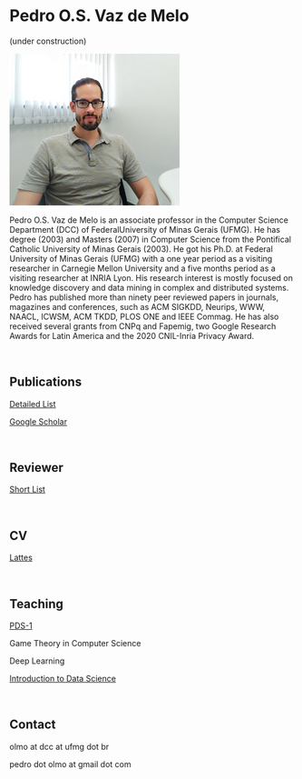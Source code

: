# Pedro O.S. Vaz de Melo
(under construction)


<img src="./img/pedro.jpg" alt="drawing" width="300"/>

Pedro O.S. Vaz de Melo is an associate professor in the Computer Science Department (DCC) of FederalUniversity of Minas Gerais (UFMG). He has degree (2003) and Masters (2007) in Computer Science from the Pontifical Catholic University of Minas Gerais (2003). He got his Ph.D. at Federal University of Minas Gerais (UFMG) with a one year period as a visiting researcher in Carnegie Mellon University and a five months period as a visiting researcher at INRIA Lyon. His research interest is mostly focused on knowledge discovery and data mining in complex and distributed systems. Pedro has published more than ninety peer reviewed papers in journals, magazines and conferences, such as ACM SIGKDD, Neurips, WWW, NAACL, ICWSM, ACM TKDD, PLOS ONE and IEEE Commag. He has also received several grants from CNPq and Fapemig, two Google Research Awards for Latin America and the 2020 CNIL-Inria Privacy Award.

<BR>

## Publications

[Detailed List](https://pedroolmo.github.io/research/publications.html)

[Google Scholar](https://scholar.google.com/citations?user=WjS15esAAAAJ&hl=en)

<BR>

## Reviewer 

[Short List](https://pedroolmo.github.io/research/reviewer_short.html)

<BR>

## CV
[Lattes](http://lattes.cnpq.br/3262926164579789)

<BR>

## Teaching

[PDS-1](https://pedroolmo.github.io/teaching/pds1.html)

Game Theory in Computer Science

Deep Learning

[Introduction to Data Science](https://icd-ufmg.github.io/)

<BR>

## Contact

olmo at dcc at ufmg dot br

pedro dot olmo at gmail dot com